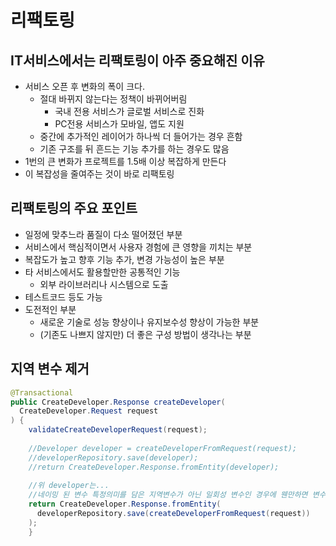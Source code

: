 # 리팩토링



## IT서비스에서는 리팩토링이 아주 중요해진 이유

* 서비스 오픈 후 변화의 폭이 크다.
  * 절대 바뀌지 않는다는 정책이 바뀌어버림
    * 국내 전용 서비스가 글로벌 서비스로 진화
    * PC전용 서비스가 모바일, 앱도 지원
  * 중간에 추가적인 레이어가 하나씩 더 들어가는 경우 흔함
  * 기존 구조를 뒤 흔드는 기능 추가를 하는 경우도 많음
* 1번의 큰 변화가 프로젝트를 1.5배 이상 복잡하게 만든다
* 이 복잡성을 줄여주는 것이 바로 리팩토링



## 리팩토링의 주요 포인트

* 일정에 맞추느라 품질이 다소 떨어졌던 부분
* 서비스에서 핵심적이면서 사용자 경험에 큰 영향을 끼치는 부분
* 복잡도가 높고 향후 기능 추가, 변경 가능성이 높은 부분
* 타 서비스에서도 활용할만한 공통적인 기능
  * 외부 라이브러리나 시스템으로 도출
* 테스트코드 등도 가능
* 도전적인 부분
  * 새로운 기술로 성능 향상이나 유지보수성 향상이 가능한 부분
  * (기존도 나쁘지 않지만) 더 좋은 구성 방법이 생각나는 부분







## 지역 변수 제거

```java
@Transactional
public CreateDeveloper.Response createDeveloper(
  CreateDeveloper.Request request
) {
    validateCreateDeveloperRequest(request);
    
  	//Developer developer = createDeveloperFromRequest(request);
    //developerRepository.save(developer);
    //return CreateDeveloper.Response.fromEntity(developer);
    
  	//위 developer는...
    //네이밍 된 변수 특정의미를 담은 지역변수가 아닌 일회성 변수인 경우에 웬만하면 변수로 만들지 말자.
    return CreateDeveloper.Response.fromEntity(
      developerRepository.save(createDeveloperFromRequest(request))
    );
    }
```